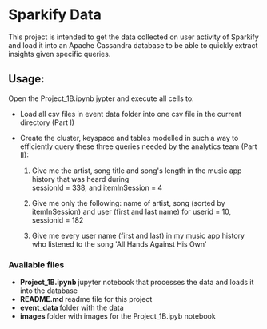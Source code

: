# Sparkify Data 

This project is intended to get the data collected on user activity of Sparkify and load it into an Apache Cassandra 
database to be able to quickly extract insights given specific queries.
 
## Usage:

Open the Project_1B.ipynb jypter and execute all cells to:

- Load all csv files in event data folder into one csv file in the current directory (Part I)
- Create the cluster, keyspace and tables modelled in such a way to efficiently query these three queries needed by the 
analytics team (Part II):
    
    1. Give me the artist, song title and song's length in the music app history that was heard during  
    sessionId = 338, and itemInSession  = 4

    2. Give me only the following: name of artist, song (sorted by itemInSession) and user (first and last name) 
    for userid = 10, sessionid = 182
    
    3. Give me every user name (first and last) in my music app history who listened to the song 
    'All Hands Against His Own'

### Available files
- <b> Project_1B.ipynb </b> jupyter notebook that processes the data and loads it into the database
- <b> README.md </b> readme file for this project
- <b> event_data </b> folder with the data
- <b> images </b> folder with images for the Project_1B.ipyb notebook